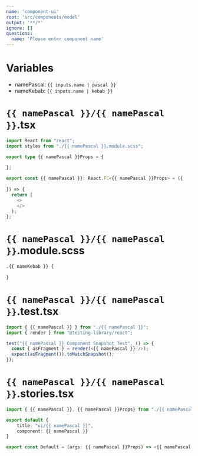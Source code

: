 ```yaml
---
name: 'component-ui'
root: 'src/components/model'
output: '**/*'
ignore: []
questions:
  name: 'Please enter component name'
---
```


# Variables

- namePascal: `{{ inputs.name | pascal }}`
- nameKebab: `{{ inputs.name | kebab }}`

# `{{ namePascal }}/{{ namePascal }}`.tsx
```typescript jsx
import React from "react";
import styles from "./{{ namePascal }}.module.scss";

export type {{ namePascal }}Props = {
  
};

export const {{ namePascal }}: React.FC<{{ namePascal }}Props> = ({
  
}) => {
  return (
    <>
    </>
  );
};

```

# `{{ namePascal }}/{{ namePascal }}`.module.scss
```scss
.{{ nameKebab }} {
  
}
```

# `{{ namePascal }}/{{ namePascal }}`.test.tsx
```typescript jsx
import { {{ namePascal }} } from "./{{ namePascal }}";
import { render } from "@testing-library/react";

test("{{ namePascal }} Component Snapshot Test", () => {
  const { asFragment } = render(<{{ namePascal }} />);
  expect(asFragment()).toMatchSnapshot();
});

```

# `{{ namePascal }}/{{ namePascal }}`.stories.tsx
```typescript jsx
import { {{ namePascal }}, {{ namePascal }}Props} from "./{{ namePascal }}";

export default {
	title: "ui/{{ namePascal }}",
	component: {{ namePascal }}
}

export const Default = (args: {{ namePascal }}Props) => <{{ namePascal }} {...args}/>

```

